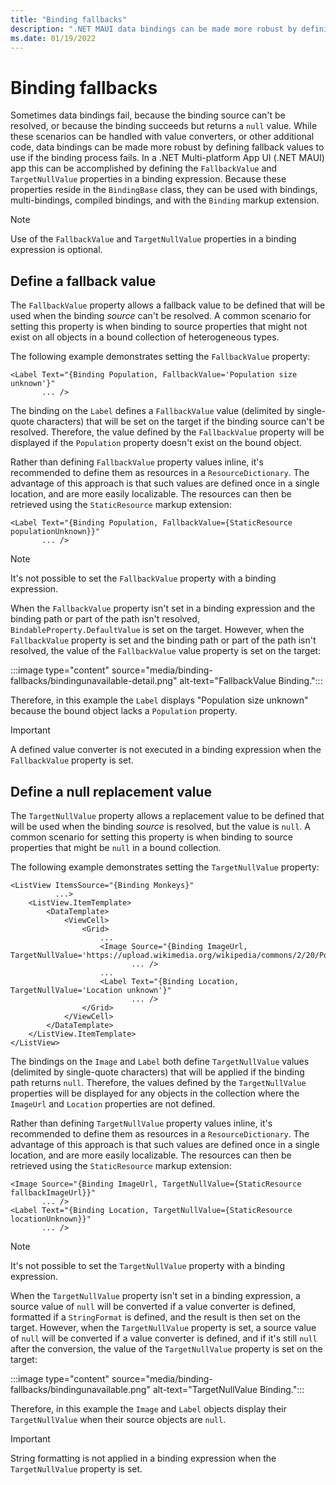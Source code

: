 ```yaml
---
title: "Binding fallbacks"
description: ".NET MAUI data bindings can be made more robust by defining fallback values that will be used if binding fails."
ms.date: 01/19/2022
---
```


# Binding fallbacks

Sometimes data bindings fail, because the binding source can't be resolved, or because the binding succeeds but returns a `null` value. While these scenarios can be handled with value converters, or other additional code, data bindings can be made more robust by defining fallback values to use if the binding process fails. In a .NET Multi-platform App UI (.NET MAUI) app this can be accomplished by defining the `FallbackValue` and `TargetNullValue` properties in a binding expression. Because these properties reside in the `BindingBase` class, they can be used with bindings, multi-bindings, compiled bindings, and with the `Binding` markup extension.

> [!NOTE]
> Use of the `FallbackValue` and `TargetNullValue` properties in a binding expression is optional.

## Define a fallback value

The `FallbackValue` property allows a fallback value to be defined that will be used when the binding *source* can't be resolved. A common scenario for setting this property is when binding to source properties that might not exist on all objects in a bound collection of heterogeneous types.

The following example demonstrates setting the `FallbackValue` property:

```xaml
<Label Text="{Binding Population, FallbackValue='Population size unknown'}"
       ... />   
```

The binding on the `Label` defines a `FallbackValue` value (delimited by single-quote characters) that will be set on the target if the binding source can't be resolved. Therefore, the value defined by the `FallbackValue` property will be displayed if the `Population` property doesn't exist on the bound object.

Rather than defining `FallbackValue` property values inline, it's recommended to define them as resources in a `ResourceDictionary`. The advantage of this approach is that such values are defined once in a single location, and are more easily localizable. The resources can then be retrieved using the `StaticResource` markup extension:

```xaml
<Label Text="{Binding Population, FallbackValue={StaticResource populationUnknown}}"
       ... />  
```

> [!NOTE]
> It's not possible to set the `FallbackValue` property with a binding expression.

When the `FallbackValue` property isn't set in a binding expression and the binding path or part of the path isn't resolved, `BindableProperty.DefaultValue` is set on the target. However, when the `FallbackValue` property is set and the binding path or part of the path isn't resolved, the value of the `FallbackValue` value property is set on the target:

:::image type="content" source="media/binding-fallbacks/bindingunavailable-detail.png" alt-text="FallbackValue Binding.":::

Therefore, in this example the `Label` displays "Population size unknown" because the bound object lacks a `Population` property.

> [!IMPORTANT]
> A defined value converter is not executed in a binding expression when the `FallbackValue` property is set.

## Define a null replacement value

The `TargetNullValue` property allows a replacement value to be defined that will be used when the binding *source* is resolved, but the value is `null`. A common scenario for setting this property is when binding to source properties that might be `null` in a bound collection.

The following example demonstrates setting the `TargetNullValue` property:

```xaml
<ListView ItemsSource="{Binding Monkeys}"
          ...>
    <ListView.ItemTemplate>
        <DataTemplate>
            <ViewCell>
                <Grid>
                    ...
                    <Image Source="{Binding ImageUrl, TargetNullValue='https://upload.wikimedia.org/wikipedia/commons/2/20/Point_d_interrogation.jpg'}"
                           ... />
                    ...
                    <Label Text="{Binding Location, TargetNullValue='Location unknown'}"
                           ... />
                </Grid>
            </ViewCell>
        </DataTemplate>
    </ListView.ItemTemplate>
</ListView>
```

The bindings on the `Image` and `Label` both define `TargetNullValue` values (delimited by single-quote characters) that will be applied if the binding path returns `null`. Therefore, the values defined by the `TargetNullValue` properties will be displayed for any objects in the collection where the `ImageUrl` and `Location` properties are not defined.

Rather than defining `TargetNullValue` property values inline, it's recommended to define them as resources in a `ResourceDictionary`. The advantage of this approach is that such values are defined once in a single location, and are more easily localizable. The resources can then be retrieved using the `StaticResource` markup extension:

```xaml
<Image Source="{Binding ImageUrl, TargetNullValue={StaticResource fallbackImageUrl}}"
       ... />
<Label Text="{Binding Location, TargetNullValue={StaticResource locationUnknown}}"
       ... />
```

> [!NOTE]
> It's not possible to set the `TargetNullValue` property with a binding expression.

When the `TargetNullValue` property isn't set in a binding expression, a source value of `null` will be converted if a value converter is defined, formatted if a `StringFormat` is defined, and the result is then set on the target. However, when the `TargetNullValue` property is set, a source value of `null` will be converted if a value converter is defined, and if it's still `null` after the conversion, the value of the `TargetNullValue` property is set on the target:

:::image type="content" source="media/binding-fallbacks/bindingunavailable.png" alt-text="TargetNullValue Binding.":::

Therefore, in this example the `Image` and `Label` objects display their `TargetNullValue` when their source objects are `null`.

> [!IMPORTANT]
> String formatting is not applied in a binding expression when the `TargetNullValue` property is set.
